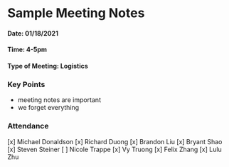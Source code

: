 # Sample Meeting Notes
#### Date: 01/18/2021
#### Time: 4-5pm
#### Type of Meeting: Logistics


### Key Points
- meeting notes are important
- we forget everything

### Attendance
[x] Michael Donaldson
[x] Richard Duong
[x] Brandon Liu
[x] Bryant Shao
[x] Steven Steiner
[ ] Nicole Trappe
[x] Vy Truong
[x] Felix Zhang
[x] Lulu Zhu
